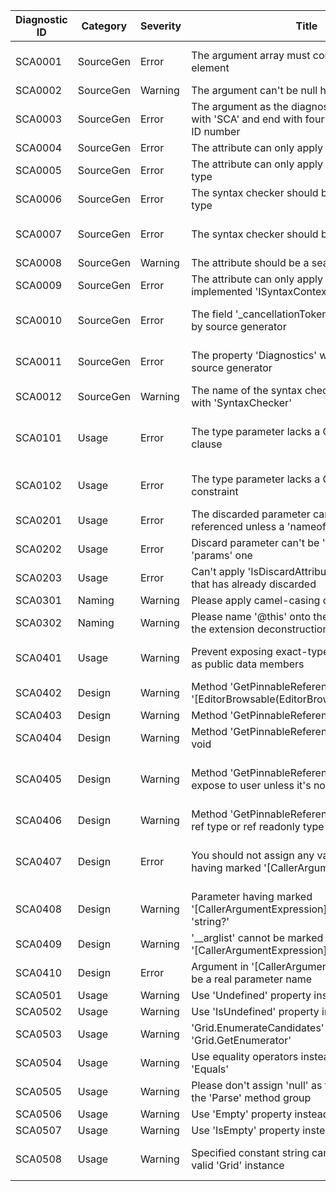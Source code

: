 ﻿| Diagnostic ID | Category  | Severity | Title                                                        | Description                                                  |
| ------------- | --------- | -------- | ------------------------------------------------------------ | ------------------------------------------------------------ |
| SCA0001       | SourceGen | Error    | The argument array must contain at least one element         | The argument array must contain at least one element; you can't pass an empty array, or even a 'null' literal |
| SCA0002       | SourceGen | Warning  | The argument can't be null here                              |                                                              |
| SCA0003       | SourceGen | Error    | The argument as the diagnostic ID should start with 'SCA' and end with four-digit number as the ID number |                                                              |
| SCA0004       | SourceGen | Error    | The attribute can only apply to a top-level type             |                                                              |
| SCA0005       | SourceGen | Error    | The attribute can only apply to a non-abstract type          |                                                              |
| SCA0006       | SourceGen | Error    | The syntax checker should be a non-generic type              |                                                              |
| SCA0007       | SourceGen | Error    | The syntax checker should be a partial type                  | The syntax checker should be a partial type because the source generator will automatically generate the constructor |
| SCA0008       | SourceGen | Warning  | The attribute should be a sealed type                        |                                                              |
| SCA0009       | SourceGen | Error    | The attribute can only apply to a type that has implemented 'ISyntaxContextReceiver' |                                                              |
| SCA0010       | SourceGen | Error    | The field '_cancellationToken' will be generated by source generator | The field '_cancellationToken' will be generated by source generator; you can't declare this field |
| SCA0011       | SourceGen | Error    | The property 'Diagnostics' will be generated by source generator | The property 'Diagnostics' will be generated by source generator; you can't declare this property |
| SCA0012       | SourceGen | Warning  | The name of the syntax checker type should end with 'SyntaxChecker' |                                                              |
| SCA0101       | Usage     | Error    | The type parameter lacks a CRTP-constraint clause            | The type parameter lacks a CRTP-constraint clause; you should append the type constraint '{0}' into the whole clause 'where {1} : {0}' |
| SCA0102       | Usage     | Error    | The type parameter lacks a CRTP-style type constraint        | The type parameter lacks a CRTP-style type constraint; you should apply the constraint like: 'where {0}: {1}' |
| SCA0201       | Usage     | Error    | The discarded parameter can't be used or referenced unless a 'nameof' expression |                                                              |
| SCA0202       | Usage     | Error    | Discard parameter can't be 'out', 'ref' or 'params' one      |                                                              |
| SCA0203       | Usage     | Error    | Can't apply 'IsDiscardAttribute' onto a parameter that has already discarded |                                                              |
| SCA0301       | Naming    | Warning  | Please apply camel-casing onto local functions               |                                                              |
| SCA0302       | Naming    | Warning  | Please name '@this' onto the first argument of the extension deconstruction method |                                                              |
| SCA0401       | Usage     | Warning  | Prevent exposing exact-typed function pointers as public data members | Prevent exposing exact-typed function pointers as public data members; please use 'void*' instead |
| SCA0402       | Design    | Warning  | Method 'GetPinnableReference' lacks '[EditorBrowsable(EditorBrowsableState.Never)]' |                                                              |
| SCA0403       | Design    | Warning  | Method 'GetPinnableReference' cannot be static               |                                                              |
| SCA0404       | Design    | Warning  | Method 'GetPinnableReference' cannot return void             |                                                              |
| SCA0405       | Design    | Warning  | Method 'GetPinnableReference' should not expose to user unless it's not parameterless | Method 'GetPinnableReference' should not expose to user unless it's not parameterless; please remove '[EditorBrowsable(EditorBrowsable.Always)]' |
| SCA0406       | Design    | Warning  | Method 'GetPinnableReference' should return ref type or ref readonly type |                                                              |
| SCA0407       | Design    | Error    | You should not assign any values on parameters having marked '[CallerArgumentExpression]' | You should not assign any values on parameters having marked '[CallerArgumentExpression]'; they are of control by compiler |
| SCA0408       | Design    | Warning  | Parameter having marked '[CallerArgumentExpression]' should be of type 'string?' |                                                              |
| SCA0409       | Design    | Warning  | '__arglist' cannot be marked '[CallerArgumentExpression]'    |                                                              |
| SCA0410       | Design    | Error    | Argument in '[CallerArgumentExpression]' must be a real parameter name |                                                              |
| SCA0501       | Usage     | Warning  | Use 'Undefined' property instead                             |                                                              |
| SCA0502       | Usage     | Warning  | Use 'IsUndefined' property instead                           |                                                              |
| SCA0503       | Usage     | Warning  | 'Grid.EnumerateCandidates' can be simplified to 'Grid.GetEnumerator' |                                                              |
| SCA0504       | Usage     | Warning  | Use equality operators instead of method 'Equals'            |                                                              |
| SCA0505       | Usage     | Warning  | Please don't assign 'null' as the parameter into the 'Parse' method group |                                                              |
| SCA0506       | Usage     | Warning  | Use 'Empty' property instead                                 |                                                              |
| SCA0507       | Usage     | Warning  | Use 'IsEmpty' property instead                               |                                                              |
| SCA0508       | Usage     | Warning  | Specified constant string cannot be parsed to a valid 'Grid' instance | Specified constant string cannot be parsed to a valid 'Grid' instance; please verify the validity of the sudoku grid code |

